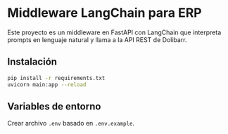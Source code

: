 # Middleware LangChain para ERP

Este proyecto es un middleware en FastAPI con LangChain que interpreta prompts en lenguaje natural y llama a la API REST de Dolibarr.

## Instalación

```bash
pip install -r requirements.txt
uvicorn main:app --reload
```

## Variables de entorno

Crear archivo `.env` basado en `.env.example`.